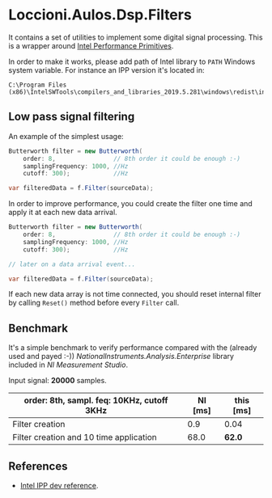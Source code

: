 # Loccioni.Aulos.Dsp.Filters

It contains a set of utilities to implement some digital signal processing.
This is a wrapper around [Intel Performance Primitives](https://software.intel.com/en-us/ipp).

In order to make it works, please add path of Intel library to `PATH` Windows system variable.
For instance an IPP version it's located in:

```
C:\Program Files (x86)\IntelSWTools\compilers_and_libraries_2019.5.281\windows\redist\intel64_win\ipp
```

## Low pass signal filtering

An example of the simplest usage:

``` c#
Butterworth filter = new Butterworth(
    order: 8,                // 8th order it could be enough :-)
    samplingFrequency: 1000, //Hz 
    cutoff: 300);            //Hz

var filteredData = f.Filter(sourceData);
```

In order to improve performance, you could create the filter one time and apply it at each new data arrival.

``` c#
Butterworth filter = new Butterworth(
    order: 8,                // 8th order it could be enough :-)
    samplingFrequency: 1000, //Hz 
    cutoff: 300);            //Hz

// later on a data arrival event...

var filteredData = f.Filter(sourceData);
```

If each new data array is not time connected, you should reset internal filter by calling `Reset()` method
before every `Filter` call. 

## Benchmark

It's a simple benchmark to verify performance compared with the (already used and payed :-)) *NationalInstruments.Analysis.Enterprise* library
included in *NI Measurement Studio*.

Input signal: **20000** samples.

| order: **8th**,  sampl. feq: **10KHz**,  cutoff **3KHz** |   NI [ms] |   this [ms] |
|----------------------------------------------------------|-----------|-------------|
| Filter creation										   |     0.9   |      0.04   |
| Filter creation and 10 time application                  |    68.0   |   **62.0**  |

## References

- [Intel IPP dev reference](https://software.intel.com/en-us/ipp-dev-reference).
